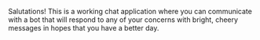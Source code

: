 Salutations! This is a working chat application where you can communicate with a bot that will respond to any of your concerns with bright, cheery messages in hopes that you have a better day.